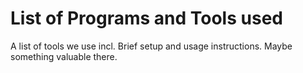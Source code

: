 ---
---

# List of Programs and Tools used

A list of tools we use incl. Brief setup and usage instructions. Maybe something valuable there.
